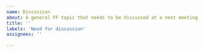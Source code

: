 ```yaml
---
name: Discussion
about: A general FF topic that needs to be discussed at a next meeting.
title: ''
labels: 'Need for discussion'
assignees: ''

---
```

